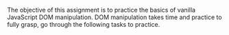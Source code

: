 The objective of this assignment is to practice the basics of vanilla JavaScript DOM manipulation. DOM manipulation takes time and practice to fully grasp, go through the following tasks to practice.